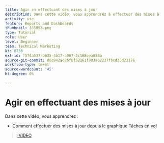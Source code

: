 ```yaml
---
title: Agir en effectuant des mises à jour
description: Dans cette vidéo, vous apprendrez à effectuer des mises à jour à partir du graphique Tâches en vol dans [!DNL  Workfront].
activity: use
feature: Reports and Dashboards
thumbnail: 335053.png
type: Tutorial
role: User
level: Beginner
team: Technical Marketing
kt: 8736
exl-id: f574a537-b635-4b17-a067-3c168eea850a
source-git-commit: d0c842ad8bf6f52161f003a62237fbcd35d23176
workflow-type: tm+mt
source-wordcount: '45'
ht-degree: 0%

---
```


# Agir en effectuant des mises à jour

Dans cette vidéo, vous apprendrez :

* Comment effectuer des mises à jour depuis le graphique Tâches en vol

>[!VIDEO](https://video.tv.adobe.com/v/335053/?quality=12)

